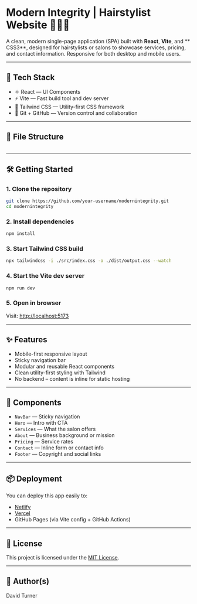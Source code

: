 # Modern Integrity | Hairstylist Website 💇‍♀️✨

A clean, modern single-page application (SPA) built with **React**, **Vite**, and ** CSS3**, designed for hairstylists or salons to showcase services, pricing, and contact information. Responsive for both desktop and mobile users.

---

## 🚀 Tech Stack

- ⚛️ React — UI Components
- ⚡ Vite — Fast build tool and dev server
- 🎨 Tailwind CSS — Utility-first CSS framework
- 🔀 Git + GitHub — Version control and collaboration

---

## 📁 File Structure

```bash

```

---

## 🛠️ Getting Started

### 1. Clone the repository

```bash
git clone https://github.com/your-username/modernintegrity.git
cd modernintegrity
```

### 2. Install dependencies

```bash
npm install
```

### 3. Start Tailwind CSS build

```bash
npx tailwindcss -i ./src/index.css -o ./dist/output.css --watch
```

### 4. Start the Vite dev server

```bash
npm run dev
```

### 5. Open in browser

Visit: [http://localhost:5173](http://localhost:5173)

---

## ✨ Features

- Mobile-first responsive layout
- Sticky navigation bar
- Modular and reusable React components
- Clean utility-first styling with Tailwind
- No backend – content is inline for static hosting

---

## 🧱 Components

- `NavBar` — Sticky navigation
- `Hero` — Intro with CTA
- `Services` — What the salon offers
- `About` — Business background or mission
- `Pricing` — Service rates
- `Contact` — Inline form or contact info
- `Footer` — Copyright and social links

---

## 📦 Deployment

You can deploy this app easily to:

- [Netlify](https://www.netlify.com/)
- [Vercel](https://vercel.com/)
- GitHub Pages (via Vite config + GitHub Actions)

---

## 📄 License

This project is licensed under the [MIT License](LICENSE).


---

## 👤 Author(s)

David Turner
